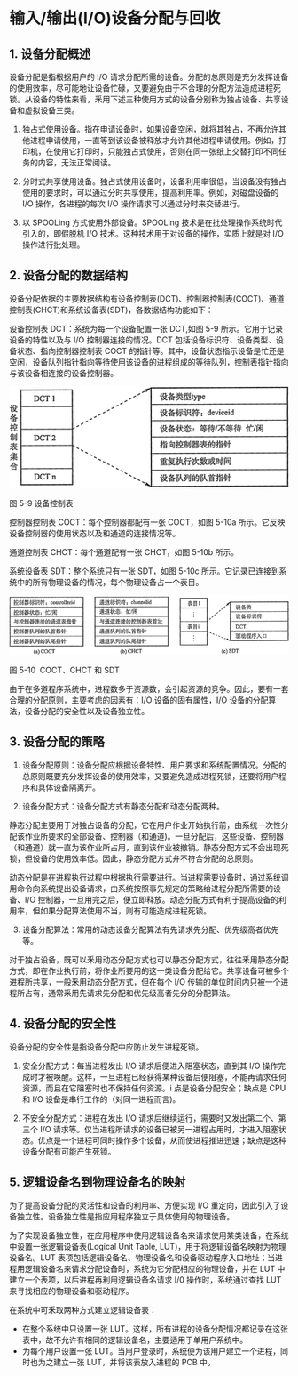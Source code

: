 # 输入/输出(I/O)设备分配与回收

## 1\. 设备分配概述

设备分配是指根据用户的 I/O 请求分配所需的设备。分配的总原则是充分发挥设备的使用效率，尽可能地让设备忙碌，又要避免由于不合理的分配方法造成进程死锁。从设备的特性来看，釆用下述三种使用方式的设备分别称为独占设备、共享设备和虚拟设备三类。

1) 独占式使用设备。指在申请设备时，如果设备空闲，就将其独占，不再允许其他进程申请使用，一直等到该设备被释放才允许其他进程申请使用。例如，打印机，在使用它打印时，只能独占式使用，否则在同一张纸上交替打印不同任务的内容，无法正常阅读。

2) 分时式共享使用设备。独占式使用设备时，设备利用率很低，当设备没有独占使用的要求时，可以通过分时共享使用，提高利用率。例如，对磁盘设备的 I/O 操作，各进程的每次 I/O 操作请求可以通过分时来交替进行。

3) 以 SPOOLing 方式使用外部设备。SPOOLing 技术是在批处理操作系统时代引入的，即假脱机 I/O 技术。这种技术用于对设备的操作，实质上就是对 I/O 操作进行批处理。

## 2\. 设备分配的数据结构

设备分配依据的主要数据结构有设备控制表(DCT)、控制器控制表(COCT)、通道控制表(CHCT)和系统设备表(SDT)，各数据结构功能如下：

设备控制表 DCT：系统为每一个设备配置一张 DCT,如图 5-9 所示。它用于记录设备的特性以及与 I/O 控制器连接的情况。DCT 包括设备标识符、设备类型、设备状态、指向控制器控制表 COCT 的指针等。其中，设备状态指示设备是忙还是空闲，设备队列指针指向等待使用该设备的进程组成的等待队列，控制表指针指向与该设备相连接的设备控制器。

![](img/75e630bd4bb5ae6532042963efb1cdfc.jpg)

图 5-9 设备控制表

控制器控制表 COCT：每个控制器都配有一张 COCT，如图 5-10a 所示。它反映设备控制器的使用状态以及和通道的连接情况等。

通道控制表 CHCT：每个通道配有一张 CHCT，如图 5-10b 所示。

系统设备表 SDT：整个系统只有一张 SDT，如图 5-10c 所示。它记录已连接到系统中的所有物理设备的情况，每个物理设备占一个表目。

![](img/5ad2ac079b74167d9fa7e4edf567a84e.jpg)

图 5-10  COCT、CHCT 和 SDT

由于在多道程序系统中，进程数多于资源数，会引起资源的竞争。因此，要有一套合理的分配原则，主要考虑的因素有：I/O 设备的固有属性，I/O 设备的分配算法，设备分配的安全性以及设备独立性。

## 3\. 设备分配的策略

1) 设备分配原则：设备分配应根据设备特性、用户要求和系统配置情况。分配的总原则既要充分发挥设备的使用效率，又要避免造成进程死锁，还要将用户程序和具体设备隔离开。

2) 设备分配方式：设备分配方式有静态分配和动态分配两种。

静态分配主要用于对独占设备的分配，它在用户作业开始执行前，由系统一次性分配该作业所要求的全部设备、控制器（和通道)。一旦分配后，这些设备、控制器（和通道）就一直为该作业所占用，直到该作业被撤销。静态分配方式不会出现死锁，但设备的使用效率低。因此，静态分配方式弁不符合分配的总原则。

动态分配是在进程执行过程中根据执行需要进行。当进程需要设备时，通过系统调用命令向系统提出设备请求，由系统按照事先规定的策略给进程分配所需要的设备、I/O 控制器，一旦用完之后，便立即释放。动态分配方式有利于提高设备的利用率，但如果分配算法使用不当，则有可能造成进程死锁。

3) 设备分配算法：常用的动态设备分配算法有先请求先分配、优先级高者优先等。

对于独占设备，既可以釆用动态分配方式也可以静态分配方式，往往釆用静态分配方式，即在作业执行前，将作业所要用的这一类设备分配给它。共享设备可被多个进程所共享，一般釆用动态分配方式，但在每个 I/O 传输的单位时间内只被一个进程所占有，通常釆用先请求先分配和优先级高者先分的分配算法。

## 4\. 设备分配的安全性

设备分配的安全性是指设备分配中应防止发生进程死锁。

1) 安全分配方式：每当进程发出 I/O 请求后便进入阻塞状态，直到其 I/O 操作完成时才被唤醒。这样，一旦进程已经获得某种设备后便阻塞，不能再请求任何资源，而且在它阻塞时也不保持任何资源。i 点是设备分配安全；缺点是 CPU 和 I/O 设备是串行工作的（对同一进程而言)。

2) 不安全分配方式：进程在发出 I/O 请求后继续运行，需要时又发出第二个、第三个 I/O 请求等。仅当进程所请求的设备已被另一进程占用时，才进入阻塞状态。优点是一个进程可同时操作多个设备，从而使进程推进迅速；缺点是这种设备分配有可能产生死锁。

## 5\. 逻辑设备名到物理设备名的映射

为了提高设备分配的灵活性和设备的利用率、方便实现 I/O 重定向，因此引入了设备独立性。设备独立性是指应用程序独立于具体使用的物理设备。

为了实现设备独立性，在应用程序中使用逻辑设备名来请求使用某类设备，在系统中设置一张逻辑设备表(Logical Unit Table, LUT)，用于将逻辑设备名映射为物理设备名。LUT 表项包括逻辑设备名、物理设备名和设备驱动程序入口地址；当进程用逻辑设备名来请求分配设备时，系统为它分配相应的物理设备，并在 LUT 中建立一个表项，以后进程再利用逻辑设备名请求 I/0 操作时，系统通过查找 LUT 来寻找相应的物理设备和驱动程序。

在系统中可釆取两种方式建立逻辑设备表：

*   在整个系统中只设置一张 LUT。这样，所有进程的设备分配情况都记录在这张表中，故不允许有相同的逻辑设备名，主要适用于单用户系统中。
*   为每个用户设置一张 LUT。当用户登录时，系统便为该用户建立一个进程，同时也为之建立一张 LUT，并将该表放入进程的 PCB 中。